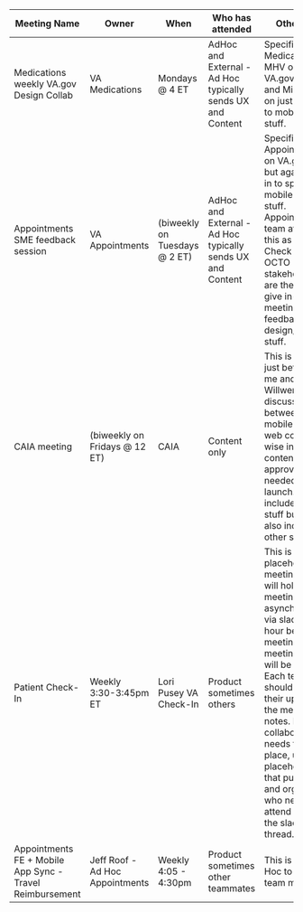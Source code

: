 | Meeting Name | Owner | When | Who has attended| Other info|
| ----------|----------|----------|----------|----------|
| Medications weekly VA.gov Design Collab  | VA Medications | Mondays @ 4 ET | AdHoc and External - Ad Hoc typically sends UX and Content |Specific to Medications on MHV on VA.gov. Lauren and Misty sit in on just to speak to mobile app stuff. | 
| Appointments SME feedback session | VA Appointments | (biweekly on Tuesdays @ 2 ET)| AdHoc and External - Ad Hoc typically sends UX and Content| Specific to Appointments on VA.gov work but again we sit in to speak to mobile app stuff. Appointments team attends this as well as Check In team. OCTO stakeholders are there to give in-meeting feedback on design/content stuff.|
| CAIA meeting | (biweekly on Fridays @ 12 ET) | CAIA | Content only | This is really just between me and Laura Willwerth to discuss collab between mobile app and web content-wise including content approvals needed pre-launch. It includes health stuff but can also include other stuff. |
| Patient Check-In | Weekly 3:30-3:45pm ET | Lori Pusey VA Check-In |Product  sometimes others | This is a placeholder meeting. We will hold our meeting asynchronously via slack. One hour before this meeting the meeting notes will be started. Each team should type their updates in the meeting notes. If any collaboration needs to take place, use this placeholder for that purpose and organize who needs to attend using the slack thread. |
| Appointments FE + Mobile App Sync - Travel Reimbursement | Jeff Roof - Ad Hoc Appointments | Weekly 4:05 - 4:30pm | Product sometimes other teammates | This is a Ad Hoc to Ad Hoc team meeting | 
